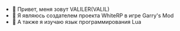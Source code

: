 - 👋 Привет, меня зовут VALILER(VALIL)
- 👀 Я являюсь создателем проекта WhiteRP в игре Garry's Mod
- 👀 А также я изучаю язык программирования Lua
